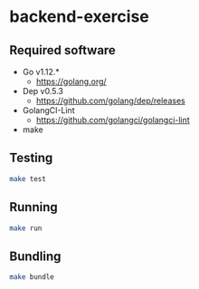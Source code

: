 # backend-exercise

## Required software

- Go v1.12.*
    - https://golang.org/
- Dep v0.5.3
    - https://github.com/golang/dep/releases
- GolangCI-Lint
    - https://github.com/golangci/golangci-lint    
- make

## Testing

```bash
make test
```

## Running

```bash
make run
```

## Bundling

```bash
make bundle
```
